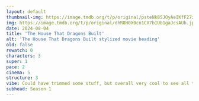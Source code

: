 ```yaml
---
layout: default
thumbnail-img: https://image.tmdb.org/t/p/original/psteNk8SJOyAeIKfF27zwbI5oRc.png
img: https://image.tmdb.org/t/p/original/dhR8H0X0cn1CX7bIUb1gaJcsAUh.jpg
date: 2024-08-04
title: 'The House That Dragons Built'
alt: 'The House That Dragons Built stylized movie heading'
old: false
rewatch: 0
characters: 3
super: 1
pace: 2
cinema: 5
structure: 3
vibe: Could have trimmed some stuff, but overall very cool to see all the work that went into the main show
subhead: Season 1
---
```

